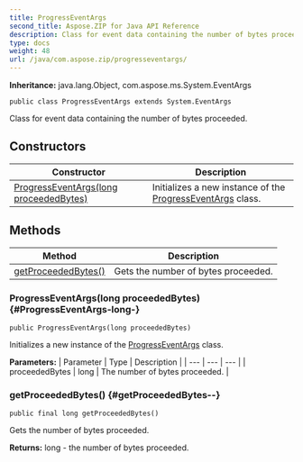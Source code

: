 ```yaml
---
title: ProgressEventArgs
second_title: Aspose.ZIP for Java API Reference
description: Class for event data containing the number of bytes proceeded.
type: docs
weight: 48
url: /java/com.aspose.zip/progresseventargs/
---
```


**Inheritance:**
java.lang.Object, com.aspose.ms.System.EventArgs
```
public class ProgressEventArgs extends System.EventArgs
```

Class for event data containing the number of bytes proceeded.
## Constructors

| Constructor | Description |
| --- | --- |
| [ProgressEventArgs(long proceededBytes)](#ProgressEventArgs-long-) | Initializes a new instance of the [ProgressEventArgs](../../com.aspose.zip/progresseventargs) class. |
## Methods

| Method | Description |
| --- | --- |
| [getProceededBytes()](#getProceededBytes--) | Gets the number of bytes proceeded. |
### ProgressEventArgs(long proceededBytes) {#ProgressEventArgs-long-}
```
public ProgressEventArgs(long proceededBytes)
```


Initializes a new instance of the [ProgressEventArgs](../../com.aspose.zip/progresseventargs) class.

**Parameters:**
| Parameter | Type | Description |
| --- | --- | --- |
| proceededBytes | long | The number of bytes proceeded. |

### getProceededBytes() {#getProceededBytes--}
```
public final long getProceededBytes()
```


Gets the number of bytes proceeded.

**Returns:**
long - the number of bytes proceeded.
